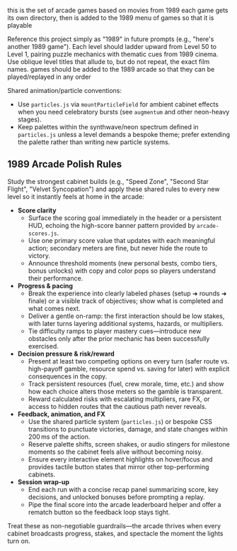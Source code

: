 this is the set of arcade games based on movies from 1989
each game gets its own directory, then is added to the 1989 menu of games so that it is playable

Reference this project simply as "1989" in future prompts (e.g., "here's another 1989 game").
Each level should ladder upward from Level 50 to Level 1, pairing puzzle mechanics with thematic cues from 1989 cinema.
Use oblique level titles that allude to, but do not repeat, the exact film names.
games should be added to the 1989 arcade so that they can be played/replayed in any order

Shared animation/particle conventions:
- Use `particles.js` via `mountParticleField` for ambient cabinet effects when you need celebratory bursts (see `augmentum` and other neon-heavy stages).
- Keep palettes within the synthwave/neon spectrum defined in `particles.js` unless a level demands a bespoke theme; prefer extending the palette rather than writing new particle systems.
## 1989 Arcade Polish Rules

Study the strongest cabinet builds (e.g., "Speed Zone", "Second Star Flight", "Velvet Syncopation") and apply these shared rules to every new level so it instantly feels at home in the arcade:

- **Score clarity**
  - Surface the scoring goal immediately in the header or a persistent HUD, echoing the high-score banner pattern provided by `arcade-scores.js`.
  - Use one primary score value that updates with each meaningful action; secondary meters are fine, but never hide the route to victory.
  - Announce threshold moments (new personal bests, combo tiers, bonus unlocks) with copy and color pops so players understand their performance.
- **Progress & pacing**
  - Break the experience into clearly labeled phases (setup ➜ rounds ➜ finale) or a visible track of objectives; show what is completed and what comes next.
  - Deliver a gentle on-ramp: the first interaction should be low stakes, with later turns layering additional systems, hazards, or multipliers.
  - Tie difficulty ramps to player mastery cues—introduce new obstacles only after the prior mechanic has been successfully exercised.
- **Decision pressure & risk/reward**
  - Present at least two competing options on every turn (safer route vs. high-payoff gamble, resource spend vs. saving for later) with explicit consequences in the copy.
  - Track persistent resources (fuel, crew morale, time, etc.) and show how each choice alters those meters so the gamble is transparent.
  - Reward calculated risks with escalating multipliers, rare FX, or access to hidden routes that the cautious path never reveals.
- **Feedback, animation, and FX**
  - Use the shared particle system (`particles.js`) or bespoke CSS transitions to punctuate victories, damage, and state changes within 200 ms of the action.
  - Reserve palette shifts, screen shakes, or audio stingers for milestone moments so the cabinet feels alive without becoming noisy.
  - Ensure every interactive element highlights on hover/focus and provides tactile button states that mirror other top-performing cabinets.
- **Session wrap-up**
  - End each run with a concise recap panel summarizing score, key decisions, and unlocked bonuses before prompting a replay.
  - Pipe the final score into the arcade leaderboard helper and offer a rematch button so the feedback loop stays tight.

Treat these as non-negotiable guardrails—the arcade thrives when every cabinet broadcasts progress, stakes, and spectacle the moment the lights turn on.
